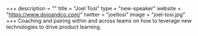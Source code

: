 +++
description = ""
title = "Joel Tosi"
type = "new-speaker"
website = "https://www.dojoandco.com/"
twitter = "joeltosi"
image = "joel-tosi.jpg"
+++
Coaching and pairing within and across teams on how to leverage new technologies to drive product learning.